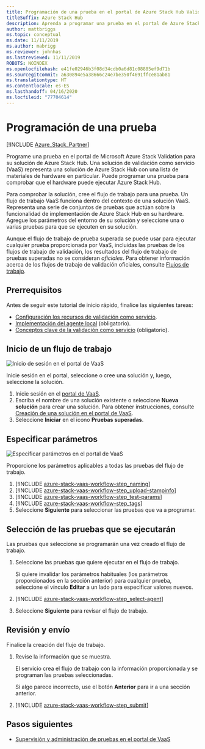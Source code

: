 ```yaml
---
title: Programación de una prueba en el portal de Azure Stack Hub Validation
titleSuffix: Azure Stack Hub
description: Aprenda a programar una prueba en el portal de Azure Stack Hub Validation.
author: mattbriggs
ms.topic: conceptual
ms.date: 11/11/2019
ms.author: mabrigg
ms.reviewer: johnhas
ms.lastreviewed: 11/11/2019
ROBOTS: NOINDEX
ms.openlocfilehash: e41fe02946b3f08d34cdb0a6d81c08885ef9d71b
ms.sourcegitcommit: a630894e5a38666c24e7be350f4691ffce81ab81
ms.translationtype: HT
ms.contentlocale: es-ES
ms.lasthandoff: 04/16/2020
ms.locfileid: "77704614"
---
```

# <a name="scheduling-a-test"></a>Programación de una prueba

[!INCLUDE [Azure_Stack_Partner](./includes/azure-stack-partner-appliesto.md)]

Programe una prueba en el portal de Microsoft Azure Stack Validation para su solución de Azure Stack Hub. Una solución de validación como servicio (VaaS) representa una solución de Azure Stack Hub con una lista de materiales de hardware en particular. Puede programar una prueba para comprobar que el hardware puede ejecutar Azure Stack Hub.

Para comprobar la solución, cree el flujo de trabajo para una prueba. Un flujo de trabajo VaaS funciona dentro del contexto de una solución VaaS. Representa una serie de conjuntos de pruebas que actúan sobre la funcionalidad de implementación de Azure Stack Hub en su hardware. Agregue los parámetros del entorno de su solución y seleccione una o varias pruebas para que se ejecuten en su solución.

Aunque el flujo de trabajo de prueba superada se puede usar para ejecutar cualquier prueba proporcionada por VaaS, incluidas las pruebas de los flujos de trabajo de validación, los resultados del flujo de trabajo de pruebas superadas no se consideran *oficiales*. Para obtener información acerca de los flujos de trabajo de validación oficiales, consulte [Flujos de trabajo](azure-stack-vaas-key-concepts.md#workflows).

## <a name="prerequisites"></a>Prerrequisitos

Antes de seguir este tutorial de inicio rápido, finalice las siguientes tareas:

- [Configuración los recursos de validación como servicio](azure-stack-vaas-set-up-resources.md).
- [Implementación del agente local](azure-stack-vaas-local-agent.md) (obligatorio).
- [Conceptos clave de la validación como servicio](azure-stack-vaas-key-concepts.md) (obligatorio).

## <a name="start-a-workflow"></a>Inicio de un flujo de trabajo

![Inicio de sesión en el portal de VaaS](media/vaas_portalsignin.png)

Inicie sesión en el portal, seleccione o cree una solución y, luego, seleccione la solución.

1. Inicie sesión en el [portal de VaaS](https://azurestackvalidation.com).
2. Escriba el nombre de una solución existente o seleccione **Nueva solución** para crear una solución. Para obtener instrucciones, consulte [Creación de una solución en el portal de VaaS](azure-stack-vaas-key-concepts.md#create-a-solution-in-the-azure-stack-hub-validation-portal).
3. Seleccione **Iniciar** en el icono **Pruebas superadas**.

## <a name="specify-parameters"></a>Especificar parámetros

![Especificar parámetros en el portal de VaaS](media/vaas_test_pass_parameters.png)

Proporcione los parámetros aplicables a todas las pruebas del flujo de trabajo.

1. [!INCLUDE [azure-stack-vaas-workflow-step_naming](includes/azure-stack-vaas-workflow-step_naming.md)]
2. [!INCLUDE [azure-stack-vaas-workflow-step_upload-stampinfo](includes/azure-stack-vaas-workflow-step_upload-stampinfo.md)]
3. [!INCLUDE [azure-stack-vaas-workflow-step_test-params](includes/azure-stack-vaas-workflow-step_test-params.md)]
4. [!INCLUDE [azure-stack-vaas-workflow-step_tags](includes/azure-stack-vaas-workflow-step_tags.md)]
5. Seleccione **Siguiente** para seleccionar las pruebas que va a programar.

## <a name="select-tests-to-run"></a>Selección de las pruebas que se ejecutarán

Las pruebas que seleccione se programarán una vez creado el flujo de trabajo.

1. Seleccione las pruebas que quiere ejecutar en el flujo de trabajo.

    Si quiere invalidar los parámetros habituales (los parámetros proporcionados en la sección anterior) para cualquier prueba, seleccione el vínculo **Editar** a un lado para especificar valores nuevos.

1. [!INCLUDE [azure-stack-vaas-workflow-step_select-agent](includes/azure-stack-vaas-workflow-step_select-agent.md)]

1. Seleccione **Siguiente** para revisar el flujo de trabajo.

## <a name="review-and-submit"></a>Revisión y envío

Finalice la creación del flujo de trabajo.

1. Revise la información que se muestra.

    El servicio crea el flujo de trabajo con la información proporcionada y se programan las pruebas seleccionadas.

    Si algo parece incorrecto, use el botón **Anterior** para ir a una sección anterior.

1. [!INCLUDE [azure-stack-vaas-workflow-step_submit](includes/azure-stack-vaas-workflow-step_submit.md)]

## <a name="next-steps"></a>Pasos siguientes

- [Supervisión y administración de pruebas en el portal de VaaS](azure-stack-vaas-monitor-test.md)
